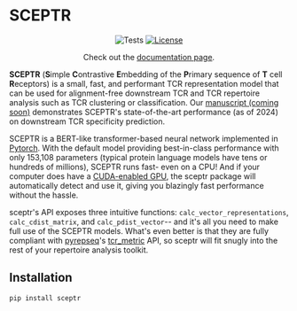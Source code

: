 # SCEPTR

<div align="center">

![Tests](https://github.com/yutanagano/sceptr/actions/workflows/tests.yaml/badge.svg)
[![License](https://img.shields.io/badge/license-MIT-blue)](https://github.com/yutanagano/tidytcells?tab=MIT-1-ov-file#readme)

Check out the [documentation page](about:blank).

</div>

**SCEPTR** (**S**imple **C**ontrastive **E**mbedding of the **P**rimary sequence of **T** cell **R**eceptors) is a small, fast, and performant TCR representation model that can be used for alignment-free downstream TCR and TCR repertoire analysis such as TCR clustering or classification.
Our [manuscript (coming soon)](about:blank) demonstrates SCEPTR's state-of-the-art performance (as of 2024) on downstream TCR specificity prediction.

SCEPTR is a BERT-like transformer-based neural network implemented in [Pytorch](https://pytorch.org).
With the default model providing best-in-class performance with only 153,108 parameters (typical protein language models have tens or hundreds of millions), SCEPTR runs fast- even on a CPU!
And if your computer does have a [CUDA-enabled GPU](https://en.wikipedia.org/wiki/CUDA), the sceptr package will automatically detect and use it, giving you blazingly fast performance without the hassle.

sceptr's API exposes three intuitive functions: `calc_vector_representations`, `calc_cdist_matrix`, and `calc_pdist_vector`-- and it's all you need to make full use of the SCEPTR models.
What's even better is that they are fully compliant with [pyrepseq](https://pyrepseq.readthedocs.io)'s [tcr_metric](https://pyrepseq.readthedocs.io/en/latest/api.html#pyrepseq.metric.tcr_metric.TcrMetric) API, so sceptr will fit snugly into the rest of your repertoire analysis toolkit.

## Installation

```bash
pip install sceptr
```
